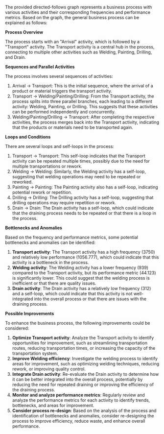The provided directed-follows graph represents a business process with various activities and their corresponding frequencies and performance metrics. Based on the graph, the general business process can be explained as follows:

**Process Overview**

The process starts with an "Arrival" activity, which is followed by a "Transport" activity. The Transport activity is a central hub in the process, connecting to multiple other activities such as Welding, Painting, Drilling, and Drain.

**Sequences and Parallel Activities**

The process involves several sequences of activities:

1. Arrival -> Transport: This is the initial sequence, where the arrival of a product or material triggers the transport activity.
2. Transport -> Welding/Painting/Drilling: From the Transport activity, the process splits into three parallel branches, each leading to a different activity: Welding, Painting, or Drilling. This suggests that these activities can be performed independently and concurrently.
3. Welding/Painting/Drilling -> Transport: After completing the respective activities, the process merges back into the Transport activity, indicating that the products or materials need to be transported again.

**Loops and Conditions**

There are several loops and self-loops in the process:

1. Transport -> Transport: This self-loop indicates that the Transport activity can be repeated multiple times, possibly due to the need for multiple transportations or rework.
2. Welding -> Welding: Similarly, the Welding activity has a self-loop, suggesting that welding operations may need to be repeated or reworked.
3. Painting -> Painting: The Painting activity also has a self-loop, indicating potential rework or repetition.
4. Drilling -> Drilling: The Drilling activity has a self-loop, suggesting that drilling operations may require repetition or rework.
5. Drain -> Drain: The Drain activity has a self-loop, which could indicate that the draining process needs to be repeated or that there is a loop in the process.

**Bottlenecks and Anomalies**

Based on the frequency and performance metrics, some potential bottlenecks and anomalies can be identified:

1. **Transport activity**: The Transport activity has a high frequency (3750) and relatively low performance (1056.777), which could indicate that this activity is a bottleneck in the process.
2. **Welding activity**: The Welding activity has a lower frequency (939) compared to the Transport activity, but its performance metric (44.123) is significantly lower. This could suggest that the welding process is inefficient or that there are quality issues.
3. **Drain activity**: The Drain activity has a relatively low frequency (312) and a self-loop, which could indicate that this activity is not well-integrated into the overall process or that there are issues with the draining process.

**Possible Improvements**

To enhance the business process, the following improvements could be considered:

1. **Optimize Transport activity**: Analyze the Transport activity to identify opportunities for improvement, such as streamlining transportation routes, reducing transportation times, or increasing the capacity of the transportation system.
2. **Improve Welding efficiency**: Investigate the welding process to identify areas for improvement, such as optimizing welding techniques, reducing rework, or improving quality control.
3. **Integrate Drain activity**: Re-evaluate the Drain activity to determine how it can be better integrated into the overall process, potentially by reducing the need for repeated draining or improving the efficiency of the draining process.
4. **Monitor and analyze performance metrics**: Regularly review and analyze the performance metrics for each activity to identify trends, bottlenecks, and areas for improvement.
5. **Consider process re-design**: Based on the analysis of the process and identification of bottlenecks and anomalies, consider re-designing the process to improve efficiency, reduce waste, and enhance overall performance.